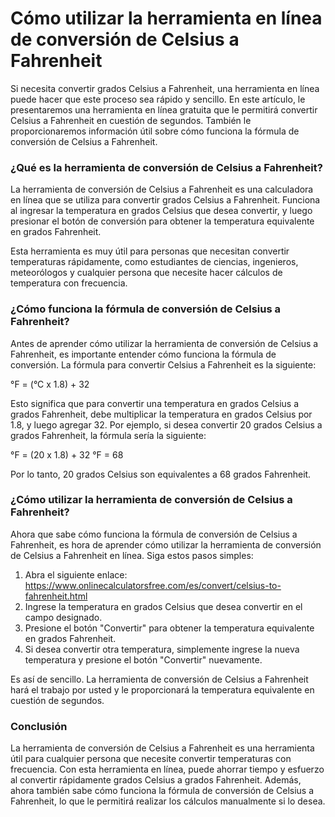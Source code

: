 Cómo utilizar la herramienta en línea de conversión de Celsius a Fahrenheit
===========================================================================

Si necesita convertir grados Celsius a Fahrenheit, una herramienta en línea puede hacer que este proceso sea rápido y sencillo. En este artículo, le presentaremos una herramienta en línea gratuita que le permitirá convertir Celsius a Fahrenheit en cuestión de segundos. También le proporcionaremos información útil sobre cómo funciona la fórmula de conversión de Celsius a Fahrenheit.

### ¿Qué es la herramienta de conversión de Celsius a Fahrenheit?

La herramienta de conversión de Celsius a Fahrenheit es una calculadora en línea que se utiliza para convertir grados Celsius a Fahrenheit. Funciona al ingresar la temperatura en grados Celsius que desea convertir, y luego presionar el botón de conversión para obtener la temperatura equivalente en grados Fahrenheit.

Esta herramienta es muy útil para personas que necesitan convertir temperaturas rápidamente, como estudiantes de ciencias, ingenieros, meteorólogos y cualquier persona que necesite hacer cálculos de temperatura con frecuencia.

### ¿Cómo funciona la fórmula de conversión de Celsius a Fahrenheit?

Antes de aprender cómo utilizar la herramienta de conversión de Celsius a Fahrenheit, es importante entender cómo funciona la fórmula de conversión. La fórmula para convertir Celsius a Fahrenheit es la siguiente:

°F = (°C x 1.8) + 32

Esto significa que para convertir una temperatura en grados Celsius a grados Fahrenheit, debe multiplicar la temperatura en grados Celsius por 1.8, y luego agregar 32. Por ejemplo, si desea convertir 20 grados Celsius a grados Fahrenheit, la fórmula sería la siguiente:

°F = (20 x 1.8) + 32 °F = 68

Por lo tanto, 20 grados Celsius son equivalentes a 68 grados Fahrenheit.

### ¿Cómo utilizar la herramienta de conversión de Celsius a Fahrenheit?

Ahora que sabe cómo funciona la fórmula de conversión de Celsius a Fahrenheit, es hora de aprender cómo utilizar la herramienta de conversión de Celsius a Fahrenheit en línea. Siga estos pasos simples:

1. Abra el siguiente enlace: <https://www.onlinecalculatorsfree.com/es/convert/celsius-to-fahrenheit.html>
2. Ingrese la temperatura en grados Celsius que desea convertir en el campo designado.
3. Presione el botón "Convertir" para obtener la temperatura equivalente en grados Fahrenheit.
4. Si desea convertir otra temperatura, simplemente ingrese la nueva temperatura y presione el botón "Convertir" nuevamente.

Es así de sencillo. La herramienta de conversión de Celsius a Fahrenheit hará el trabajo por usted y le proporcionará la temperatura equivalente en cuestión de segundos.

### Conclusión

La herramienta de conversión de Celsius a Fahrenheit es una herramienta útil para cualquier persona que necesite convertir temperaturas con frecuencia. Con esta herramienta en línea, puede ahorrar tiempo y esfuerzo al convertir rápidamente grados Celsius a grados Fahrenheit. Además, ahora también sabe cómo funciona la fórmula de conversión de Celsius a Fahrenheit, lo que le permitirá realizar los cálculos manualmente si lo desea.